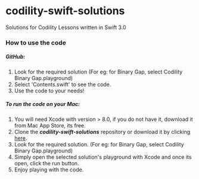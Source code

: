 # codility-swift-solutions
Solutions for Codility Lessons written in Swift 3.0


### How to use the code

##### GitHub:
1. Look for the required solution (For eg: for Binary Gap, select Codility Binary Gap.playground)
2. Select 'Contents.swift' to see the code.
3. Use the code to your needs!

##### To run the code on your Mac:
1. You will need Xcode with version > 8.0, if you do not have it, download it from Mac App Store, its free.
2. Clone the  __*codility-swift-solutions*__ repository or download it by clicking [here](https://github.com/gauthamilango/codility-swift-solutions/archive/master.zip).
3. Look for the required solution. (For eg: for Binary Gap, select Codility Binary Gap.playground)
4. Simply open the selected solution's playground with Xcode and once its open, click the run button.
5. Enjoy playing with the code.